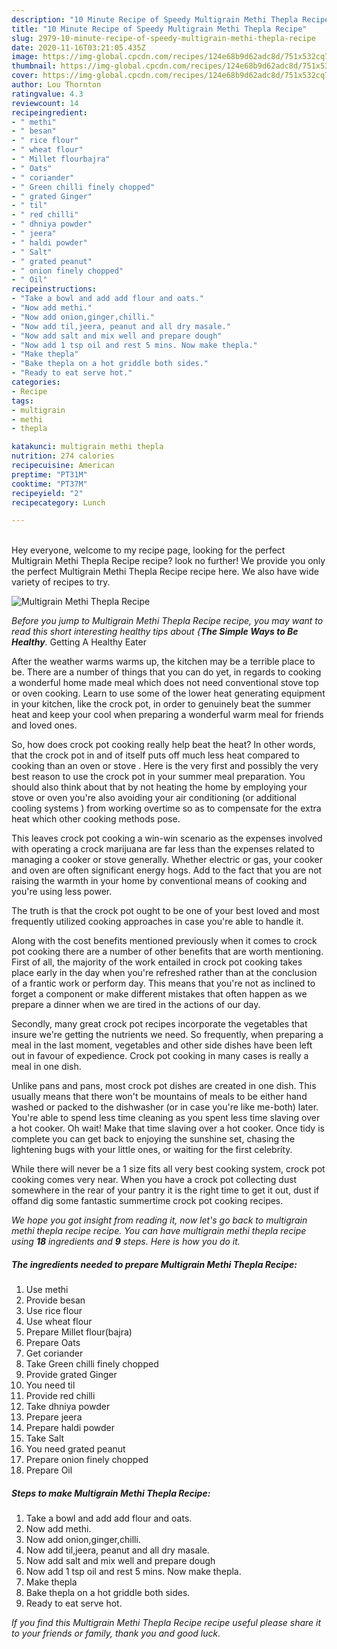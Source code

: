 ```yaml
---
description: "10 Minute Recipe of Speedy Multigrain Methi Thepla Recipe"
title: "10 Minute Recipe of Speedy Multigrain Methi Thepla Recipe"
slug: 2979-10-minute-recipe-of-speedy-multigrain-methi-thepla-recipe
date: 2020-11-16T03:21:05.435Z
image: https://img-global.cpcdn.com/recipes/124e68b9d62adc8d/751x532cq70/multigrain-methi-thepla-recipe-recipe-main-photo.jpg
thumbnail: https://img-global.cpcdn.com/recipes/124e68b9d62adc8d/751x532cq70/multigrain-methi-thepla-recipe-recipe-main-photo.jpg
cover: https://img-global.cpcdn.com/recipes/124e68b9d62adc8d/751x532cq70/multigrain-methi-thepla-recipe-recipe-main-photo.jpg
author: Lou Thornton
ratingvalue: 4.3
reviewcount: 14
recipeingredient:
- " methi"
- " besan"
- " rice flour"
- " wheat flour"
- " Millet flourbajra"
- " Oats"
- " coriander"
- " Green chilli finely chopped"
- " grated Ginger"
- " til"
- " red chilli"
- " dhniya powder"
- " jeera"
- " haldi powder"
- " Salt"
- " grated peanut"
- " onion finely chopped"
- " Oil"
recipeinstructions:
- "Take a bowl and add add flour and oats."
- "Now add methi."
- "Now add onion,ginger,chilli."
- "Now add til,jeera, peanut and all dry masale."
- "Now add salt and mix well and prepare dough"
- "Now add 1 tsp oil and rest 5 mins. Now make thepla."
- "Make thepla"
- "Bake thepla on a hot griddle both sides."
- "Ready to eat serve hot."
categories:
- Recipe
tags:
- multigrain
- methi
- thepla

katakunci: multigrain methi thepla 
nutrition: 274 calories
recipecuisine: American
preptime: "PT31M"
cooktime: "PT37M"
recipeyield: "2"
recipecategory: Lunch

---
```

<br>
Hey everyone, welcome to my recipe page, looking for the perfect Multigrain Methi Thepla Recipe recipe? look no further! We provide you only the perfect Multigrain Methi Thepla Recipe recipe here. We also have wide variety of recipes to try.
<br>


![Multigrain Methi Thepla Recipe](https://img-global.cpcdn.com/recipes/124e68b9d62adc8d/751x532cq70/multigrain-methi-thepla-recipe-recipe-main-photo.jpg)

<i>Before you jump to Multigrain Methi Thepla Recipe recipe, you may want to read this short interesting healthy tips about {<strong>The Simple Ways to Be Healthy</strong>.</i>
Getting A Healthy Eater


After the weather warms warms up, the kitchen may be a terrible place to be. There are a number of things that you can do yet, in regards to cooking a wonderful home made meal which does not need conventional stove top or oven cooking. Learn to use some of the lower heat generating equipment in your kitchen, like the crock pot, in order to genuinely beat the summer heat and keep your cool when preparing a wonderful warm meal for friends and loved ones.

So, how does crock pot cooking really help beat the heat? In other words, that the crock pot in and of itself puts off much less heat compared to cooking than an oven or stove . Here is the very first and possibly the very best reason to use the crock pot in your summer meal preparation. You should also think about that by not heating the home by employing your stove or oven you're also avoiding your air conditioning (or additional cooling systems ) from working overtime so as to compensate for the extra heat which other cooking methods pose.

This leaves crock pot cooking a win-win scenario as the expenses involved with operating a crock marijuana are far less than the expenses related to managing a cooker or stove generally. Whether electric or gas, your cooker and oven are often significant energy hogs. Add to the fact that you are not raising the warmth in your home by conventional means of cooking and you're using less power.

 The truth is that the crock pot ought to be one of your best loved and most frequently utilized cooking approaches in case you're able to handle it.  



Along with the cost benefits mentioned previously when it comes to crock pot cooking there are a number of other benefits that are worth mentioning. First of all, the majority of the work entailed in crock pot cooking takes place early in the day when you're refreshed rather than at the conclusion of a frantic work or perform day. This means that you're not as inclined to forget a component or make different mistakes that often happen as we prepare a dinner when we are tired in the actions of our day.

Secondly, many great crock pot recipes incorporate the vegetables that insure we're getting the nutrients we need. So frequently, when preparing a meal in the last moment, vegetables and other side dishes have been left out in favour of expedience. Crock pot cooking in many cases is really a meal in one dish.

 Unlike pans and pans, most crock pot dishes are created in one dish. This usually means that there won't be mountains of meals to be either hand washed or packed to the dishwasher (or in case you're like me-both) later. You're able to spend less time cleaning as you spent less time slaving over a hot cooker. Oh wait! Make that time slaving over a hot cooker. Once tidy is complete you can get back to enjoying the sunshine set, chasing the lightening bugs with your little ones, or waiting for the first celebrity.

While there will never be a 1 size fits all very best cooking system, crock pot cooking comes very near. When you have a crock pot collecting dust somewhere in the rear of your pantry it is the right time to get it out, dust if offand dig some fantastic summertime crock pot cooking recipes.


<i>We hope you got insight from reading it, now let's go back to multigrain methi thepla recipe recipe. You can have multigrain methi thepla recipe using <strong>18</strong> ingredients and <strong>9</strong> steps. Here is how you do it.
</i>

##### The ingredients needed to prepare Multigrain Methi Thepla Recipe:

1. Use  methi
1. Provide  besan
1. Use  rice flour
1. Use  wheat flour
1. Prepare  Millet flour(bajra)
1. Prepare  Oats
1. Get  coriander
1. Take  Green chilli finely chopped
1. Provide  grated Ginger
1. You need  til
1. Provide  red chilli
1. Take  dhniya powder
1. Prepare  jeera
1. Prepare  haldi powder
1. Take  Salt
1. You need  grated peanut
1. Prepare  onion finely chopped
1. Prepare  Oil


##### Steps to make Multigrain Methi Thepla Recipe:

1. Take a bowl and add add flour and oats.
1. Now add methi.
1. Now add onion,ginger,chilli.
1. Now add til,jeera, peanut and all dry masale.
1. Now add salt and mix well and prepare dough
1. Now add 1 tsp oil and rest 5 mins. Now make thepla.
1. Make thepla
1. Bake thepla on a hot griddle both sides.
1. Ready to eat serve hot.




<i>If you find this Multigrain Methi Thepla Recipe recipe useful please share it to your friends or family, thank you and good luck.</i>
